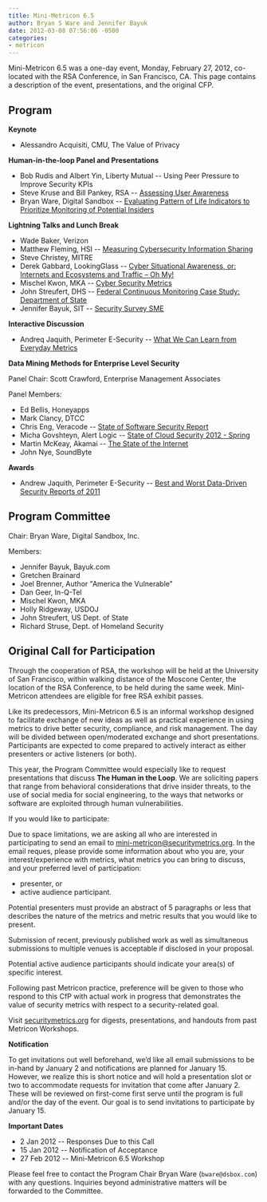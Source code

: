 ```yaml
---
title: Mini-Metricon 6.5
author: Bryan S Ware and Jennifer Bayuk
date: 2012-03-08 07:56:06 -0500
categories:
- metricon
---
```


Mini-Metricon 6.5 was a one-day event, Monday, February 27, 2012, co-located with the RSA Conference, in San Francisco, CA. This page contains a description of the event, presentations, and the original CFP. 

<!-- more -->

## Program

__Keynote__

* Alessandro Acquisiti, CMU, The Value of Privacy

__Human-in-the-loop Panel and Presentations__

* Bob Rudis and Albert Yin, Liberty Mutual -- Using Peer Pressure to Improve Security KPIs 
* Steve Kruse and Bill Pankey, RSA -- [Assessing User Awareness](/attachments/Metricon-6.5-Kruse.pdf)
* Bryan Ware, Digital Sandbox -- [Evaluating Pattern of Life Indicators to Prioritize Monitoring of Potential Insiders](/attachments/Metricon-6.5-Ware.pdf)
 
__Lightning Talks and Lunch Break__

* Wade Baker, Verizon
* Matthew Fleming, HSI -- [Measuring Cybersecurity Information Sharing](/attachments/Metricon-6.5-Fleming.pdf)
* Steve Christey, MITRE
* Derek Gabbard, LookingGlass -- [Cyber Situational Awareness, or: Internets and Ecosystems and Traffic – Oh My!](/attachments/Metricon-6.5-Gabbard.pdf)
* Mischel Kwon, MKA -- [Cyber Security Metrics](/attachments/Metricon-6.5-Kwon.pdf)
* John Streufert, DHS -- [Federal Continuous Monitoring Case Study: Department of State](/attachments/Metricon-6.5-Streufert.pdf)
* Jennifer Bayuk, SIT -- [Security Survey SME](/attachments/Metricon-6.5-Bayuk.pdf)
 
__Interactive Discussion__

* Andreq Jaquith, Perimeter E-Security -- [What We Can Learn from Everyday Metrics](/attachments/Metricon-6.5-Jaquith.pdf) 

__Data Mining Methods for Enterprise Level Security__
 
Panel Chair: Scott Crawford, Enterprise Management Associates 
 
Panel Members: 

* Ed Bellis, Honeyapps
* Mark Clancy, DTCC
* Chris Eng, Veracode -- [State of Software Security Report](/attachments/Metricon-6.5-Eng.pdf)
* Micha Govshteyn, Alert Logic -- [State of Cloud Security 2012 - Spring](/attachments/Metricon-6.5-Govshteyn.pdf)
* Martin McKeay, Akamai -- [The State of the Internet](/attachments/Metricon-6.5-McKeay.pdf)
* John Nye, SoundByte

__Awards__

* Andrew Jaquith, Perimeter E-Security -- [Best and Worst Data-Driven Security Reports of 2011](/attachments/Metricon-6.5-Best-Worst.pdf)

## Program Committee

Chair: Bryan Ware, Digital Sandbox, Inc.
 
Members:
 
* Jennifer Bayuk, Bayuk.com
* Gretchen Brainard
* Joel Brenner, Author "America the Vulnerable"
* Dan Geer, In-Q-Tel
* Mischel Kwon, MKA
* Holly Ridgeway, USDOJ
* John Streufert, US Dept. of State
* Richard Struse, Dept. of Homeland Security

## Original Call for Participation

Through the cooperation of RSA, the workshop will be held at the University of San Francisco, within walking distance of the Moscone Center, the location of the RSA Conference, to be held during the same week. Mini-Metricon attendees are eligible for free RSA exhibit passes.

Like its predecessors, Mini-Metricon 6.5 is an informal workshop designed to facilitate exchange of new ideas as well as practical experience in using metrics to drive better security, compliance, and risk management. The day will be divided between open/moderated exchange and short presentations. Participants are expected to come prepared to actively interact as either presenters or active listeners (or both).

This year, the Program Committee would especially like to request presentations that discuss __The Human in the Loop__.  We are soliciting papers that range from behavioral considerations that drive insider threats, to the use of social media for social engineering, to the ways that networks or software are exploited through human vulnerabilities.

If you would like to participate:
 
Due to space limitations, we are asking all who are interested in participating to send an email to mini-metricon@securitymetrics.org. In the email reques, please provide some information about who you are, your interest/experience with metrics, what metrics you can bring to discuss, and your preferred level of participation:

* presenter, or
* active audience participant.
 
Potential presenters must provide an abstract of 5 paragraphs or less that describes the nature of the metrics and metric results that you would like to present. 
 
Submission of recent, previously published work as well as simultaneous submissions to multiple venues is acceptable if disclosed in your proposal.
 
Potential active audience participants should indicate your area(s) of specific interest.
 
Following past Metricon practice, preference will be given to those who respond to this CfP with actual work in progress that demonstrates the value of security metrics with respect to a security-related goal.  

Visit [securitymetrics.org](/categories/metricon/) for digests, presentations, and handouts from past Metricon Workshops.

__Notification__

To get invitations out well beforehand, we&rsquo;d like all email submissions to be in-hand by January 2 and notifications are planned for January 15. However, we realize this is short notice and will hold a presentation slot or two to accommodate requests for invitation that come after January 2. These will be reviewed on first-come first serve until the program is full and/or the day of the event. Our goal is to send invitations to participate by January 15.

__Important Dates__

* 2 Jan 2012 -- Responses Due to this Call
* 15 Jan 2012 -- Notification of Acceptance
* 27 Feb 2012 -- Mini-Metricon 6.5 Workshop

Please feel free to contact the Program Chair Bryan Ware (`bware@dsbox.com`) with any questions. Inquiries beyond administrative matters will be forwarded to the Committee.
